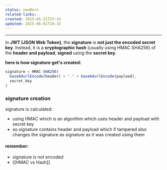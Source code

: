 ```yaml
---
status: newBorn
related-links: 
created: 2025-05-31T23:19
updated: 2025-06-01T10:33
---
```

---

In **JWT (JSON Web Token)**, the **signature** is **not just the encoded secret key**. Instead, it is a **cryptographic hash** (usually using HMAC SHA256) of the **header and payload**, **signed** using the **secret key**.

**here is how signature get's created:**
```js
signature = HMAC-SHA256(
  base64urlEncode(header) + "." + base64urlEncode(payload),
  secret_key
)
```

### signature creation

signature is calculated:
- using HMAC which is an algorithm which uses header and payload with secret key 
- so signature contains header and payload which if tampered also changes the signature as signature as it was created using them

#### remember:
- signature is not encoded
- [[HMAC vs Hash]]